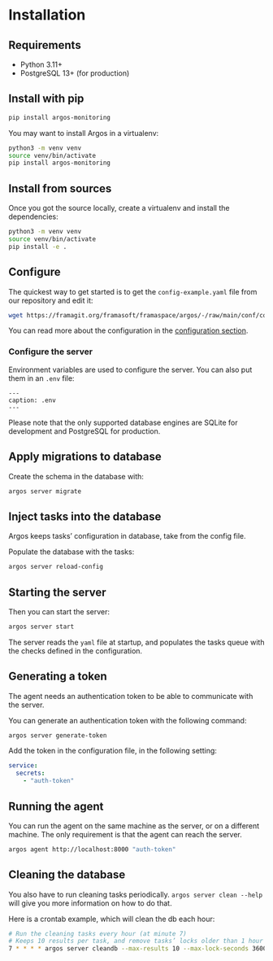 # Installation

## Requirements

- Python 3.11+
- PostgreSQL 13+ (for production)

## Install with pip

```bash
pip install argos-monitoring
```

You may want to install Argos in a virtualenv:
```bash
python3 -m venv venv
source venv/bin/activate
pip install argos-monitoring
```

## Install from sources

Once you got the source locally, create a virtualenv and install the dependencies:

```bash
python3 -m venv venv
source venv/bin/activate
pip install -e .
```

## Configure

The quickest way to get started is to get the `config-example.yaml` file from our repository and edit it:

```bash
wget https://framagit.org/framasoft/framaspace/argos/-/raw/main/conf/config-example.yaml -O config.yaml
```

You can read more about the configuration in the [configuration section](../configuration.md).

### Configure the server

Environment variables are used to configure the server. You can also put them in an `.env` file:

```{literalinclude} ../../conf/.env.example
---
caption: .env
---
```

Please note that the only supported database engines are SQLite for development and PostgreSQL for production.

## Apply migrations to database

Create the schema in the database with:

```bash
argos server migrate
```

## Inject tasks into the database

Argos keeps tasks’ configuration in database, take from the config file.

Populate the database with the tasks:

```bash
argos server reload-config
```

## Starting the server

Then you can start the server:

```bash
argos server start
```

The server reads the `yaml` file at startup, and populates the tasks queue with the checks defined in the configuration. 

## Generating a token 

The agent needs an authentication token to be able to communicate with the server.

You can generate an authentication token with the following command:
```bash
argos server generate-token
```

Add the token in the configuration file, in the following setting:

```yaml
service:
  secrets:
    - "auth-token"
```

## Running the agent

You can run the agent on the same machine as the server, or on a different machine.
The only requirement is that the agent can reach the server.

```bash
argos agent http://localhost:8000 "auth-token"
```

## Cleaning the database

You also have to run cleaning tasks periodically. `argos server clean --help` will give you more information on how to do that.

Here is a crontab example, which will clean the db each hour:

```bash
# Run the cleaning tasks every hour (at minute 7)
# Keeps 10 results per task, and remove tasks’ locks older than 1 hour
7 * * * * argos server cleandb --max-results 10 --max-lock-seconds 3600
```
